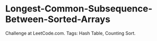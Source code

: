 # Longest-Common-Subsequence-Between-Sorted-Arrays
Challenge at LeetCode.com. Tags: Hash Table, Counting Sort.
